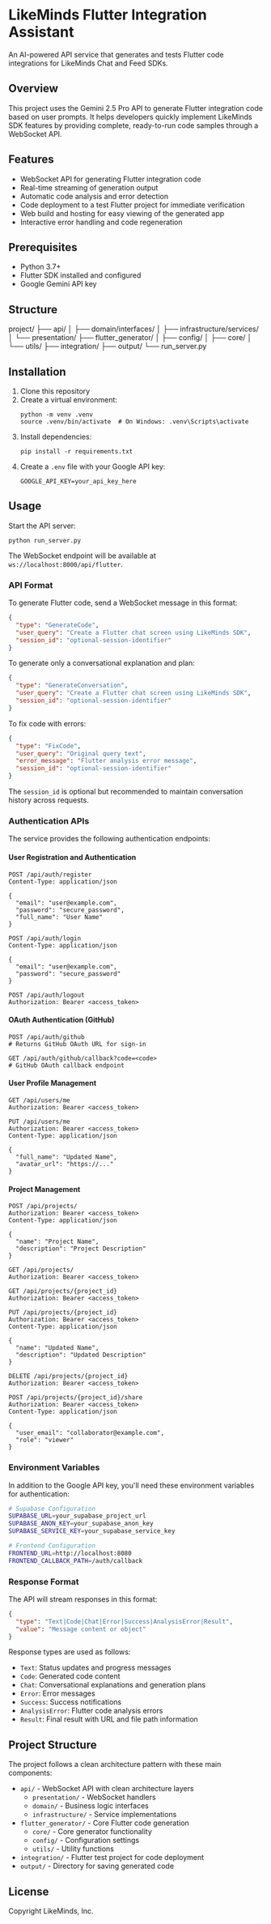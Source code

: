 # LikeMinds Flutter Integration Assistant

An AI-powered API service that generates and tests Flutter code integrations for LikeMinds Chat and Feed SDKs.

## Overview

This project uses the Gemini 2.5 Pro API to generate Flutter integration code based on user prompts. It helps developers quickly implement LikeMinds SDK features by providing complete, ready-to-run code samples through a WebSocket API.

## Features

- WebSocket API for generating Flutter integration code
- Real-time streaming of generation output
- Automatic code analysis and error detection
- Code deployment to a test Flutter project for immediate verification
- Web build and hosting for easy viewing of the generated app
- Interactive error handling and code regeneration

## Prerequisites

- Python 3.7+
- Flutter SDK installed and configured
- Google Gemini API key

## Structure

   project/
   ├── api/
   │   ├── domain/interfaces/
   │   ├── infrastructure/services/
   │   └── presentation/
   ├── flutter_generator/
   │   ├── config/
   │   ├── core/
   │   └── utils/
   ├── integration/
   ├── output/
   └── run_server.py

## Installation

1. Clone this repository
2. Create a virtual environment:
   ```
   python -m venv .venv
   source .venv/bin/activate  # On Windows: .venv\Scripts\activate
   ```
3. Install dependencies:
   ```
   pip install -r requirements.txt
   ```
4. Create a `.env` file with your Google API key:
   ```
   GOOGLE_API_KEY=your_api_key_here
   ```

## Usage

Start the API server:

```
python run_server.py
```

The WebSocket endpoint will be available at `ws://localhost:8000/api/flutter`.

### API Format

To generate Flutter code, send a WebSocket message in this format:

```json
{
  "type": "GenerateCode",
  "user_query": "Create a Flutter chat screen using LikeMinds SDK",
  "session_id": "optional-session-identifier"
}
```

To generate only a conversational explanation and plan:

```json
{
  "type": "GenerateConversation",
  "user_query": "Create a Flutter chat screen using LikeMinds SDK",
  "session_id": "optional-session-identifier"
}
```

To fix code with errors:

```json
{
  "type": "FixCode",
  "user_query": "Original query text",
  "error_message": "Flutter analysis error message",
  "session_id": "optional-session-identifier"
}
```

The `session_id` is optional but recommended to maintain conversation history across requests.

### Authentication APIs

The service provides the following authentication endpoints:

#### User Registration and Authentication
```http
POST /api/auth/register
Content-Type: application/json

{
  "email": "user@example.com",
  "password": "secure_password",
  "full_name": "User Name"
}

POST /api/auth/login
Content-Type: application/json

{
  "email": "user@example.com",
  "password": "secure_password"
}

POST /api/auth/logout
Authorization: Bearer <access_token>
```

#### OAuth Authentication (GitHub)
```http
POST /api/auth/github
# Returns GitHub OAuth URL for sign-in

GET /api/auth/github/callback?code=<code>
# GitHub OAuth callback endpoint
```

#### User Profile Management
```http
GET /api/users/me
Authorization: Bearer <access_token>

PUT /api/users/me
Authorization: Bearer <access_token>
Content-Type: application/json

{
  "full_name": "Updated Name",
  "avatar_url": "https://..."
}
```

#### Project Management
```http
POST /api/projects/
Authorization: Bearer <access_token>
Content-Type: application/json

{
  "name": "Project Name",
  "description": "Project Description"
}

GET /api/projects/
Authorization: Bearer <access_token>

GET /api/projects/{project_id}
Authorization: Bearer <access_token>

PUT /api/projects/{project_id}
Authorization: Bearer <access_token>
Content-Type: application/json

{
  "name": "Updated Name",
  "description": "Updated Description"
}

DELETE /api/projects/{project_id}
Authorization: Bearer <access_token>

POST /api/projects/{project_id}/share
Authorization: Bearer <access_token>
Content-Type: application/json

{
  "user_email": "collaborator@example.com",
  "role": "viewer"
}
```

### Environment Variables

In addition to the Google API key, you'll need these environment variables for authentication:

```bash
# Supabase Configuration
SUPABASE_URL=your_supabase_project_url
SUPABASE_ANON_KEY=your_supabase_anon_key
SUPABASE_SERVICE_KEY=your_supabase_service_key

# Frontend Configuration
FRONTEND_URL=http://localhost:8080
FRONTEND_CALLBACK_PATH=/auth/callback
```


### Response Format

The API will stream responses in this format:

```json
{
  "type": "Text|Code|Chat|Error|Success|AnalysisError|Result",
  "value": "Message content or object"
}
```

Response types are used as follows:
- `Text`: Status updates and progress messages
- `Code`: Generated code content
- `Chat`: Conversational explanations and generation plans
- `Error`: Error messages
- `Success`: Success notifications
- `AnalysisError`: Flutter code analysis errors
- `Result`: Final result with URL and file path information

## Project Structure

The project follows a clean architecture pattern with these main components:

- `api/` - WebSocket API with clean architecture layers
  - `presentation/` - WebSocket handlers
  - `domain/` - Business logic interfaces
  - `infrastructure/` - Service implementations
- `flutter_generator/` - Core Flutter code generation
  - `core/` - Core generator functionality
  - `config/` - Configuration settings
  - `utils/` - Utility functions
- `integration/` - Flutter test project for code deployment
- `output/` - Directory for saving generated code

## License

Copyright LikeMinds, Inc. 